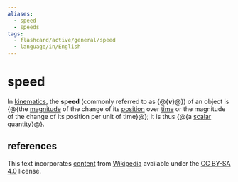 ```yaml
---
aliases:
  - speed
  - speeds
tags:
  - flashcard/active/general/speed
  - language/in/English
---
```


# speed

In [kinematics](kinematics.md), the __speed__ (commonly referred to as {@{___v___}@}) of an object is {@{the [magnitude](magnitude%20(mathematics).md) of the change of its [position](position%20(geometry).md) over [time](time.md) or the magnitude of the change of its position per unit of time}@}; it is thus {@{a [scalar](scalar%20(physics).md) quantity}@}. <!--SR:!2025-08-11,300,330!2026-03-16,454,310!2025-07-23,286,330-->

## references

This text incorporates [content](https://en.wikipedia.org/wiki/speed) from [Wikipedia](Wikipedia.md) available under the [CC BY-SA 4.0](https://creativecommons.org/licenses/by-sa/4.0/) license.

